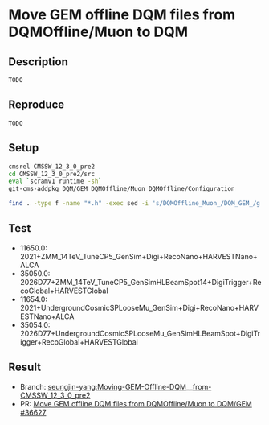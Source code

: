 # Move GEM offline DQM files from DQMOffline/Muon to DQM

## Description
`TODO`

## Reproduce
`TODO`

## Setup
```bash
cmsrel CMSSW_12_3_0_pre2
cd CMSSW_12_3_0_pre2/src
eval `scramv1 runtime -sh`
git-cms-addpkg DQM/GEM DQMOffline/Muon DQMOffline/Configuration
```

```bash
find . -type f -name "*.h" -exec sed -i 's/DQMOffline_Muon_/DQM_GEM_/g' {} +
```

## Test
- 11650.0: 2021+ZMM_14TeV_TuneCP5_GenSim+Digi+RecoNano+HARVESTNano+ALCA
- 35050.0: 2026D77+ZMM_14TeV_TuneCP5_GenSimHLBeamSpot14+DigiTrigger+RecoGlobal+HARVESTGlobal
- 11654.0: 2021+UndergroundCosmicSPLooseMu_GenSim+Digi+RecoNano+HARVESTNano+ALCA
- 35054.0: 2026D77+UndergroundCosmicSPLooseMu_GenSimHLBeamSpot+DigiTrigger+RecoGlobal+HARVESTGlobal


## Result
- Branch: [seungjin-yang:Moving-GEM-Offline-DQM__from-CMSSW_12_3_0_pre2](https://github.com/seungjin-yang/cmssw/tree/Moving-GEM-Offline-DQM__from-CMSSW_12_3_0_pre2)
- PR: [Move GEM offline DQM files from DQMOffline/Muon to DQM/GEM #36627](https://github.com/cms-sw/cmssw/pull/36627)

